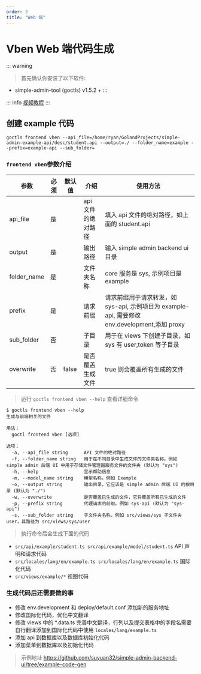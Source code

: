```yaml
---
order: 3
title: "Web 端"
---
```


# Vben Web 端代码生成

::: warning

> 首先确认你安装了以下软件:

- simple-admin-tool (goctls) v1.5.2 +
  :::

::: info
[视频教程](https://www.bilibili.com/video/BV1DL411a7wo)
:::

## 创建 example 代码

```shell
goctls frontend vben --api_file=/home/ryan/GolandProjects/simple-admin-example-api/desc/student.api --output=./ --folder_name=example --prefix=example-api --sub_folder=
```

### `frontend vben`参数介绍

| 参数        | 必须 | 默认值 | 介绍               | 使用方法                                                                                      |
| ----------- | ---- | ------ | ------------------ | --------------------------------------------------------------------------------------------- |
| api_file    | 是   |        | api 文件的绝对路径 | 填入 api 文件的绝对路径，如上面的 student.api                                                 |
| output      | 是   |        | 输出路径           | 输入 simple admin backend ui 目录                                                             |
| folder_name | 是   |        | 文件夹名称         | core 服务是 sys, 示例项目是 example                                                           |
| prefix      | 是   |        | 请求前缀           | 请求前缀用于请求转发，如 sys-api, 示例项目为 example-api, 需要修改 env.development,添加 proxy |
| sub_folder  | 否   |        | 子目录             | 用于在 views 下创建子目录，如 sys 有 user,token 等子目录                                      |
| overwrite   | 否   | false  | 是否覆盖生成文件   | true 则会覆盖所有生成的文件                                                                   |

> 运行 `goctls frontend vben --help` 查看详细命令

```shell
$ goctls frontend vben --help
生成与前端相关的文件

用法：
  goctl frontend vben [选项]

选项：
  -a, --api_file string      API 文件的绝对路径
  -f, --folder_name string   用于在不同目录中生成文件的文件夹名称。例如 simple admin 后端 UI 中用于存储文件管理器服务文件的文件夹 (默认为 "sys")
  -h, --help                 显示帮助信息
  -m, --model_name string    模型名称。例如 Example
  -o, --output string        输出目录，它应该是 simple admin 后端 UI 的根目录 (默认为 "./")
  -w, --overwrite            是否覆盖已生成的文件，它将覆盖所有已生成的文件
  -p, --prefix string        代理请求的前缀。例如 sys-api (默认为 "sys-api")
  -s, --sub_folder string    子文件夹名称。例如 src/views/sys 子文件夹 user，其路径为 src/views/sys/user
```

> 执行命令后会生成下面的代码

- `src/api/example/student.ts src/api/example/model/student.ts` API 声明和请求代码
- `src/locales/lang/en/example.ts src/locales/lang/en/example.ts` 国际化代码
- `src/views/example/*` 视图代码

### 生成代码后还需要做的事

- 修改 env.development 和 deploy/default.conf 添加新的服务地址
- 修改国际化代码，优化中文翻译
- 修改 views 中的 \*.data.ts 完善中文翻译，行列以及提交表格中的字段名需要自行翻译添加到国际化代码中使用 `locales/lang/example.ts`
- 添加 api 到数据库以及数据库初始化代码
- 添加菜单到数据库以及初始化代码

> 示例地址 <https://github.com/suyuan32/simple-admin-backend-ui/tree/example-code-gen>
